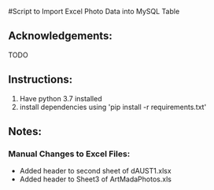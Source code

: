 #Script to Import Excel Photo Data into MySQL Table
## Acknowledgements:
TODO
## Instructions:
1. Have python 3.7 installed
2. install dependencies using 'pip install -r requirements.txt'
## Notes:
### Manual Changes to Excel Files:
* Added header to second sheet of dAUST1.xlsx
* Added header to Sheet3 of ArtMadaPhotos.xls